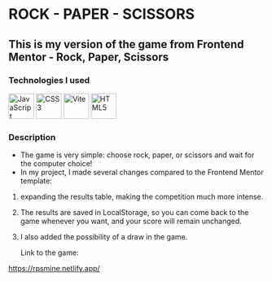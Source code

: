 # ROCK - PAPER - SCISSORS

## This is my version of the game from Frontend Mentor - Rock, Paper, Scissors

### Technologies I used

<img src="https://user-images.githubusercontent.com/25181517/117447155-6a868a00-af3d-11eb-9cfe-245df15c9f3f.png" alt="JavaScript" width="50" height="50">  <img src="https://github.com/marwin1991/profile-technology-icons/assets/62091613/b40892ef-efb8-4b0e-a6b5-d1cfc2f3fc35" alt="CSS3" width="50" height="50"> <img src="https://user-images.githubusercontent.com/25181517/183898674-75a4a1b1-f960-4ea9-abcb-637170a00a75.png" alt="Vite" width="50" height="50">
<img src="https://user-images.githubusercontent.com/25181517/192158954-f88b5814-d510-4564-b285-dff7d6400dad.png" alt="HTML5" width="50" height="50">
### Description

- The game is very simple: choose rock, paper, or scissors and wait for the computer choice!
-  In my project, I made several changes compared to the Frontend Mentor template:
  1. expanding the results table, making the competition much more intense.
  
  2. The results are saved in LocalStorage, so you can come back to the game whenever you want, and your score will remain unchanged.
     
  3. I also added the possibility of a draw in the game.

     Link to the game:

  https://rpsmine.netlify.app/

 
